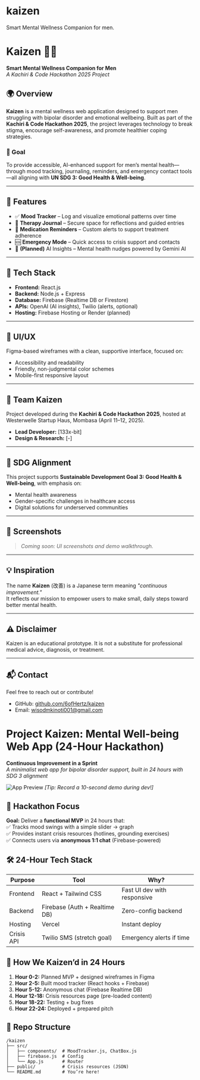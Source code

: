 # kaizen
Smart Mental Wellness Companion for men. 
# Kaizen 🧠✨  
**Smart Mental Wellness Companion for Men**  
_A Kachiri & Code Hackathon 2025 Project_

## 🌍 Overview

**Kaizen** is a mental wellness web application designed to support men struggling with bipolar disorder and emotional wellbeing. Built as part of the **Kachiri & Code Hackathon 2025**, the project leverages technology to break stigma, encourage self-awareness, and promote healthier coping strategies.

### 🎯 Goal
To provide accessible, AI-enhanced support for men’s mental health—through mood tracking, journaling, reminders, and emergency contact tools—all aligning with **UN SDG 3: Good Health & Well-being**.

---

## 🚀 Features

- ✅ **Mood Tracker** – Log and visualize emotional patterns over time  
- 📝 **Therapy Journal** – Secure space for reflections and guided entries  
- 🔔 **Medication Reminders** – Custom alerts to support treatment adherence  
- 🆘 **Emergency Mode** – Quick access to crisis support and contacts  
- 🤖 **(Planned)** AI Insights – Mental health nudges powered by Gemini AI

---

## 🧱 Tech Stack

- **Frontend:** React.js  
- **Backend:** Node.js + Express  
- **Database:** Firebase (Realtime DB or Firestore)  
- **APIs:** OpenAI (AI insights), Twilio (alerts, optional)  
- **Hosting:** Firebase Hosting or Render (planned)

---

## 🎨 UI/UX

Figma-based wireframes with a clean, supportive interface, focused on:
- Accessibility and readability  
- Friendly, non-judgmental color schemes  
- Mobile-first responsive layout

---

## 👥 Team Kaizen

Project developed during the **Kachiri & Code Hackathon 2025**, hosted at Westerwelle Startup Haus, Mombasa (April 11–12, 2025).

- **Lead Developer:** [133x-bit]  
- **Design & Research:** [-]

---

## 📌 SDG Alignment

This project supports **Sustainable Development Goal 3: Good Health & Well-being**, with emphasis on:

- Mental health awareness  
- Gender-specific challenges in healthcare access  
- Digital solutions for underserved communities

---

## 📸 Screenshots

> _Coming soon: UI screenshots and demo walkthrough._

---

## 💡 Inspiration

The name **Kaizen** (改善) is a Japanese term meaning _"continuous improvement."_  
It reflects our mission to empower users to make small, daily steps toward better mental health.

---

## ⚠️ Disclaimer

Kaizen is an educational prototype. It is not a substitute for professional medical advice, diagnosis, or treatment.

---

## 📬 Contact

Feel free to reach out or contribute!

- GitHub: [github.com/6ofHertz/kaizen](https://github.com/6ofHertz/kaizen)  
- Email: [wisodmkinoti001@gmail.com](mailto:wisodmkinoti001@gmail.com)  


# Project Kaizen: Mental Well-being Web App (24-Hour Hackathon)  
**Continuous Improvement in a Sprint**  
*A minimalist web app for bipolar disorder support, built in 24 hours with SDG 3 alignment*  

![App Preview](/assets/preview.gif) *[Tip: Record a 10-second demo during dev!]*

## 🌟 **Hackathon Focus**  
**Goal:** Deliver a **functional MVP** in 24 hours that:  
✅ Tracks mood swings with a simple slider → graph  
✅ Provides instant crisis resources (hotlines, grounding exercises)  
✅ Connects users via **anonymous 1:1 chat** (Firebase-powered)  

## 🛠️ **24-Hour Tech Stack**  
| Purpose          | Tool                          | Why?                          |  
|------------------|-------------------------------|-------------------------------|  
| Frontend         | React + Tailwind CSS          | Fast UI dev with responsive   |  
| Backend          | Firebase (Auth + Realtime DB) | Zero-config backend           |  
| Hosting          | Vercel                        | Instant deploy                |  
| Crisis API       | Twilio SMS (stretch goal)     | Emergency alerts if time      |  

## 🚀 **How We Kaizen’d in 24 Hours**  
1. **Hour 0-2:** Planned MVP + designed wireframes in Figma  
2. **Hour 2-5:** Built mood tracker (React hooks + Firebase)  
3. **Hour 5-12:** Anonymous chat (Firebase Realtime DB)  
4. **Hour 12-18:** Crisis resources page (pre-loaded content)  
5. **Hour 18-22:** Testing + bug fixes  
6. **Hour 22-24:** Deployed + prepared pitch  

## 📂 **Repo Structure**  
```plaintext
/kaizen  
├── src/  
│   ├── components/  # MoodTracker.js, ChatBox.js  
│   ├── firebase.js  # Config  
│   └── App.js       # Router  
├── public/          # Crisis resources (JSON)  
└── README.md        # You’re here!  
